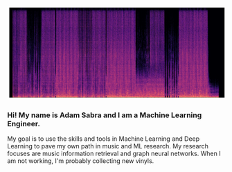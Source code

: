 ![](https://github.com/theadamsabra/theadamsabra/blob/master/spec.png)

### Hi! My name is Adam Sabra and I am a Machine Learning Engineer.

My goal is to use the skills and tools in Machine Learning and Deep Learning to pave my own path in music and ML research. My research focuses are music information retrieval and graph neural networks. When I am not working, I'm probably collecting new vinyls.
